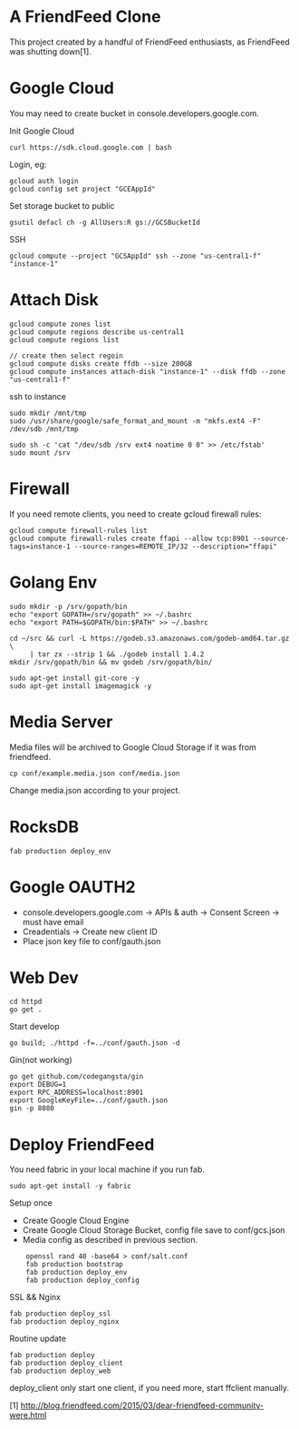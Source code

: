 A FriendFeed Clone
==================

  This project created by a handful of FriendFeed enthusiasts, as FriendFeed
  was shutting down[1].

Google Cloud
============

You may need to create bucket in console.developers.google.com.

Init Google Cloud

    curl https://sdk.cloud.google.com | bash

Login, eg:

    gcloud auth login
    gcloud config set project "GCEAppId"

Set storage bucket to public

    gsutil defacl ch -g AllUsers:R gs://GCSBucketId

SSH

    gcloud compute --project "GCSAppId" ssh --zone "us-central1-f" "instance-1"

Attach Disk
==========
    gcloud compute zones list
    gcloud compute regions describe us-central1
    gcloud compute regions list

    // create then select regoin
    gcloud compute disks create ffdb --size 200GB
    gcloud compute instances attach-disk "instance-1" --disk ffdb --zone "us-central1-f"

  ssh to instance

    sudo mkdir /mnt/tmp
    sudo /usr/share/google/safe_format_and_mount -m "mkfs.ext4 -F" /dev/sdb /mnt/tmp

    sudo sh -c 'cat "/dev/sdb /srv ext4 noatime 0 0" >> /etc/fstab'
    sudo mount /srv


Firewall
========

If you need remote clients, you need to create gcloud firewall rules:

    gcloud compute firewall-rules list
    gcloud compute firewall-rules create ffapi --allow tcp:8901 --source-tags=instance-1 --source-ranges=REMOTE_IP/32 --description="ffapi"


Golang Env
==========

    sudo mkdir -p /srv/gopath/bin
    echo "export GOPATH=/srv/gopath" >> ~/.bashrc
    echo "export PATH=$GOPATH/bin:$PATH" >> ~/.bashrc

    cd ~/src && curl -L https://godeb.s3.amazonaws.com/godeb-amd64.tar.gz \
         | tar zx --strip 1 && ./godeb install 1.4.2
    mkdir /srv/gopath/bin && mv godeb /srv/gopath/bin/

    sudo apt-get install git-core -y
    sudo apt-get install imagemagick -y


Media Server
============

  Media files will be archived to Google Cloud Storage if it was from friendfeed.

    cp conf/example.media.json conf/media.json

  Change media.json according to your project.  

RocksDB
=======

    fab production deploy_env

Google OAUTH2
============

 * console.developers.google.com -> APIs & auth -> Consent Screen -> must have
   email 
 * Creadentials -> Create new client ID
 * Place json key file to conf/gauth.json

Web Dev
=======

    cd httpd
    go get .

Start develop

    go build; ./httpd -f=../conf/gauth.json -d

Gin(not working)
        
    go get github.com/codegangsta/gin
    export DEBUG=1
    export RPC_ADDRESS=localhost:8901
    export GoogleKeyFile=../conf/gauth.json
    gin -p 8080

Deploy FriendFeed
=================

You need fabric in your local machine if you run fab.

    sudo apt-get install -y fabric


Setup once

  * Create Google Cloud Engine
  * Create Google Cloud Storage Bucket, config file save to conf/gcs.json
  * Media config as described in previous section.

```
    openssl rand 40 -base64 > conf/salt.conf
    fab production bootstrap
    fab production deploy_env
    fab production deploy_config
```

SSL && Nginx

    fab production deploy_ssl
    fab production deploy_nginx

Routine update

    fab production deploy
    fab production deploy_client
    fab production deploy_web

deploy_client only start one client, if you need more, start ffclient manually.

[1] http://blog.friendfeed.com/2015/03/dear-friendfeed-community-were.html
